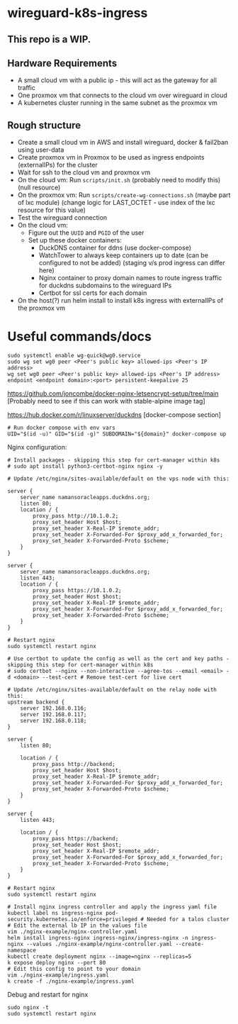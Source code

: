 # wireguard-k8s-ingress

## This repo is a WIP.

## Hardware Requirements

- A small cloud vm with a public ip - this will act as the gateway for all traffic
- One proxmox vm that connects to the cloud vm over wireguard in cloud
- A kubernetes cluster running in the same subnet as the proxmox vm

## Rough structure

- Create a small cloud vm in AWS and install wireguard, docker & fail2ban using user-data
- Create proxmox vm in Proxmox to be used as ingress endpoints (externalIPs) for the cluster
- Wait for ssh to the cloud vm and proxmox vm
- On the cloud vm: Run `scripts/init.sh` (probably need to modify this) (null resource)
- On the proxmox vm: Run `scripts/create-wg-connections.sh` (maybe part of lxc module) (change logic for LAST_OCTET - use index of the lxc resource for this value)
- Test the wireguard connection
- On the cloud vm:
    - Figure out the `UUID` and `PGID` of the user
    - Set up these docker containers:
        - DuckDNS container for ddns (use docker-compose)
        - WatchTower to always keep containers up to date (can be configured to not be added) (staging v/s prod ingress can differ here)
        - Nginx container to proxy domain names to route ingress traffic for duckdns subdomains to the wireguard IPs
        - Certbot for ssl certs for each domain
- On the host(?) run helm install to install k8s ingress with externalIPs of the proxmox vm


# Useful commands/docs
```
sudo systemctl enable wg-quick@wg0.service
sudo wg set wg0 peer <Peer's public key> allowed-ips <Peer's IP address>
wg set wg0 peer <Peer's public key> allowed-ips <Peer's IP address> endpoint <endpoint domain>:<port> persistent-keepalive 25
```

https://github.com/joncombe/docker-nginx-letsencrypt-setup/tree/main [Probably need to see if this can work with stable-alpine image tag]

https://hub.docker.com/r/linuxserver/duckdns [docker-compose section]



```
# Run docker compose with env vars
UID="$(id -u)" GID="$(id -g)" SUBDOMAIN="${domain}" docker-compose up

```

Nginx configuration:

```
# Install packages - skipping this step for cert-manager within k8s
# sudo apt install python3-certbot-nginx nginx -y

# Update /etc/nginx/sites-available/default on the vps node with this:

server { 
    server_name namansoracleapps.duckdns.org;
    listen 80;
    location / {
        proxy_pass http://10.1.0.2;
        proxy_set_header Host $host;
        proxy_set_header X-Real-IP $remote_addr;
        proxy_set_header X-Forwarded-For $proxy_add_x_forwarded_for;
        proxy_set_header X-Forwarded-Proto $scheme;
    }
}

server { 
    server_name namansoracleapps.duckdns.org;
    listen 443;
    location / {
        proxy_pass https://10.1.0.2;
        proxy_set_header Host $host;
        proxy_set_header X-Real-IP $remote_addr;
        proxy_set_header X-Forwarded-For $proxy_add_x_forwarded_for;
        proxy_set_header X-Forwarded-Proto $scheme;
    }
}

# Restart nginx
sudo systemctl restart nginx

# Use certbot to update the config as well as the cert and key paths - skipping this step for cert-manager within k8s
# sudo certbot --nginx --non-interactive --agree-tos --email <email> -d <domain> --test-cert # Remove test-cert for live cert

# Update /etc/nginx/sites-available/default on the relay node with this:
upstream backend {
    server 192.168.0.116;
    server 192.168.0.117;
    server 192.168.0.118;
}

server {
    listen 80;

    location / {
        proxy_pass http://backend;
        proxy_set_header Host $host;
        proxy_set_header X-Real-IP $remote_addr;
        proxy_set_header X-Forwarded-For $proxy_add_x_forwarded_for;
        proxy_set_header X-Forwarded-Proto $scheme;
    }
}

server {
    listen 443;

    location / {
        proxy_pass https://backend;
        proxy_set_header Host $host;
        proxy_set_header X-Real-IP $remote_addr;
        proxy_set_header X-Forwarded-For $proxy_add_x_forwarded_for;
        proxy_set_header X-Forwarded-Proto $scheme;
    }
}

# Restart nginx
sudo systemctl restart nginx

# Install nginx ingress controller and apply the ingress yaml file
kubectl label ns ingress-nginx pod-security.kubernetes.io/enforce=privileged # Needed for a talos cluster
# Edit the external lb IP in the values file 
vim ./nginx-example/nginx-controller.yaml
helm install ingress-nginx ingress-nginx/ingress-nginx -n ingress-nginx --values ./nginx-example/nginx-controller.yaml --create-namespace
kubectl create deployment nginx --image=nginx --replicas=5
k expose deploy nginx --port 80
# Edit this config to point to your domain
vim ./nginx-example/ingress.yaml
k create -f ./nginx-example/ingress.yaml
```

Debug and restart for nginx

```
sudo nginx -t
sudo systemctl restart nginx
```